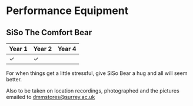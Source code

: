 # Performance Equipment

## SiSo The Comfort Bear

Year 1|Year 2|Year 4
---|---|---
|&#10003;|&#10003;

For when things get a little stressful, give SiSo Bear a hug and all will seem better.

Also to be taken on location recordings, photographed and the pictures emailed to dmmstores@surrey.ac.uk

